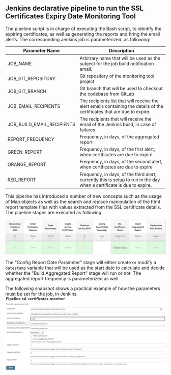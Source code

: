 ## Jenkins declarative pipeline to run the SSL Certificates Expiry Date Monitoring Tool

The pipeline script is in charge of executing the Bash script, to identify the expiring certificates, as well as generating the reports and firing the email alerts. The corresponding Jenkins job is parameterized, as following:

| Parameter Name             | Description                                                  |
| -------------------------- | ------------------------------------------------------------ |
| JOB_NAME                   | Arbitrary name that will be used as the subject for the job build notification email. |
| JOB_GIT_REPOSITORY         | Git repository of the monitoring tool project                |
| JOB_GIT_BRANCH             | Git branch that will be used to checkout the codebase from GitLab |
| JOB_EMAIL_RECIPIENTS       | The recipients list that will receive the alert emails containing the details of the certificates that are due to expire. |
| JOB_BUILD_EMAIL_RECIPIENTS | The recipients that will receive the email of the Jenkins build, in case of failures |
| REPORT_FREQUENCY           | Frequency, in days, of the aggregated report                 |
| GREEN_REPORT               | Frequency, in days, of the first alert, when certificates are due to expire |
| ORANGE_REPORT              | Frequency, in days, of the second alert, when certificates are due to expire |
| RED_REPORT                 | Frequency, in days, of the third alert, currently this is setup to run in the day when a certificate is due to expire. |

This pipeline has introduced a number of new concepts such as the usage of Map objects as well as the search and replace manipulation of the html report template files with values extracted from the SSL certificate details. The pipeline stages are executed as following:

<img src="https://github.com/graadi/ssl-certificates-monitor-jenkins-pipeline/blob/main/images/jenkins-stages.png" />

The "Config Report Date Parameter" stage will either create or modify a ```datestamp``` variable that will be used as the start date to calculate and decide whether the "Build Aggregated Report" stage will run or not. The aggregated report frequency is parameterized as well.

The following snapshot shows a practical example of how the parameters must be set for the job, in Jenkins.
<img src="https://github.com/graadi/ssl-certificates-monitor-jenkins-pipeline/blob/main/images/jenkins-parameters-example.png" />

